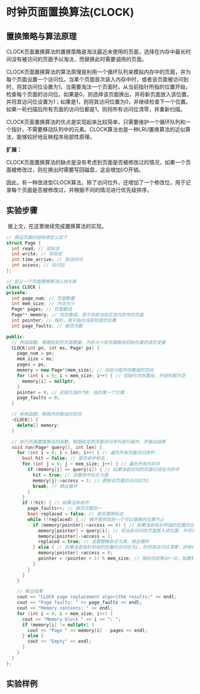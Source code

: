 # 时钟页面置换算法(CLOCK)



## 置换策略与算法原理

​	CLOCK页面置换算法的置换策略是淘汰最近未使用的页面，选择在内存中最长时间没有被访问的页面予以淘汰，而替换此时需要调用的页面。

​	CLOCK页面置换算法的算法原理是利用一个循环队列来模拟内存中的页面，并为每个页面设置一个访问位。当某个页面首次装入内存中时，或者该页面被访问到时，将其访问位设置为1。当需要淘汰一个页面时，从当前指针所指的位置开始，检查每个页面的访问位。如果是0，则选择该页面换出，并将新页面放入该位置，并将其访问位设置为1；如果是1，则将其访问位置为0，并继续检查下一个位置。如果一轮扫描后所有页面的访问位都是1，则将所有访问位清零，并重新扫描。

​	CLOCK页面置换算法的优点是实现起来比较简单，只需要维护一个循环队列和一个指针，不需要移动队列中的元素。CLOCK算法也是一种LRU置换算法的近似算法，能够较好地反映程序局部性原理。

**扩展：**

​	CLOCK页面置换算法的缺点是没有考虑到页面是否被修改过的情况，如果一个页面被修改过，则在换出时需要写回磁盘，这会增加I/O开销。

​	因此，有一种改进型CLOCK算法，除了访问位外，还增加了一个修改位，用于记录每个页面是否被修改过，并根据不同的情况进行优先级排序。





## 实验步骤

​	接上文，在这里继续完成置换算法的实现。

```cpp
// 假设页面的结构体定义如下
struct Page {
  int read; // 读标志
  int write; // 写标志
  int time_arrive; // 到达时间
  int access; // 访问位
};

// 定义一个页面置换算法CLOCK类
class CLOCK {
private:
  int page_num; // 页面数量
  int mem_size; // 内存大小
  Page* pages; // 页面数组
  Page** memory; // 内存数组，用于存放当前正在内存中的页面
  int pointer; // 指针，用于指向当前检查的位置
  int page_faults; // 缺页次数

public:
  // 构造函数，根据给定的页面数量，内存大小和页面数组初始化类的成员变量
  CLOCK(int pn, int ms, Page* ps) {
    page_num = pn;
    mem_size = ms;
    pages = ps;
    memory = new Page*[mem_size]; // 动态分配内存数组的空间
    for (int i = 0; i < mem_size; i++) { // 初始化内存数组，开始时都为空
      memory[i] = nullptr;
    }
    pointer = 0; // 初始化指针为0，指向第一个位置
    page_faults = 0;
  }

  // 析构函数，释放内存数组的空间
  ~CLOCK() {
    delete[] memory;
  }

  // 执行页面置换算法的函数，根据给定的页面访问序列进行操作，并输出结果
  void run(Page* query[], int len) {
    for (int i = 0; i < len; i++) { // 遍历所有页面访问序列
      bool hit = false; // 是否命中标志
      for (int j = 0; j < mem_size; j++) { // 遍历所有内存块
        if (memory[j] == query[i]) { // 如果当前访问的页面已经在内存中
          hit = true; // 设置命中标志为真
          memory[j]->access = 1; // 更新该页面的访问位为1
          break; // 跳出循环
        }
      }
      if (!hit) { // 如果没有命中
        page_faults++; // 缺页次数加一
        bool replaced = false; // 是否替换标志
        while (!replaced) { // 循环直到找到一个可以替换的位置为止
          if (memory[pointer]->access == 0) { // 如果当前指针所指的位置的访问位为0，则可以替换该位置的页面
            memory[pointer] = query[i]; // 将当前访问的页面放入该位置，并将其访问位设置为1
            memory[pointer]->access = 1;
            replaced = true; // 设置替换标志为真，跳出循环
          } else { // 如果当前指针所指的位置的访问位为1，则将其访问位清零，并继续检查下一个位置
            memory[pointer]->access = 0;
            pointer = (pointer + 1) % mem_size; // 指针向前移动一位，如果到达末尾，则回到开头，形成循环队列
          }
        }
      }
    }

    // 输出结果
    cout << "CLOCK page replacement algorithm results:" << endl;
    cout << "Page faults: " << page_faults << endl;
    cout << "Memory contents: " << endl;
    for (int i = 0; i < mem_size; i++) {
      cout << "Memory block " << i << ": ";
      if (memory[i] != nullptr) {
        cout << "Page " << memory[i] - pages << endl;
      } else {
        cout << "Empty" << endl;
      }
    }
  }
};
```





## 实验样例





